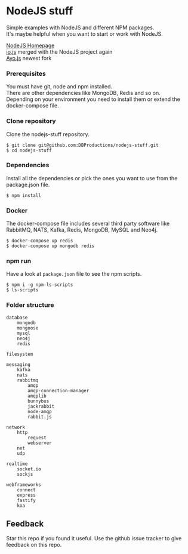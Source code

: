 # NodeJS stuff

Simple examples with NodeJS and different NPM packages.  
It's maybe helpful when you want to start or work with NodeJS.  

[NodeJS Homepage](https://nodejs.org)  
[io.js](https://iojs.org) merged with the NodeJS project again  
[Ayo.js](https://github.com/ayojs/ayo) newest fork  

### Prerequisites

You must have git, node and npm installed.  
There are other dependencies like MongoDB, Redis and so on.  
Depending on your environment you need to install them or extend the docker-compose file.

### Clone repository

Clone the nodejs-stuff repository.

    $ git clone git@github.com:DBProductions/nodejs-stuff.git
    $ cd nodejs-stuff

### Dependencies

Install all the dependencies or pick the ones you want to use from the package.json file.

    $ npm install

### Docker

The docker-compose file includes several third party software like RabbitMQ, NATS, Kafka, Redis, MongoDB, MySQL and Neo4j.  

    $ docker-compose up redis
    $ docker-compose up mongodb redis

### npm run

Have a look at `package.json` file to see the npm scripts.  

    $ npm i -g npm-ls-scripts
    $ ls-scripts


### Folder structure

    database
        mongodb
        mongoose
        mysql
        neo4j
        redis

    filesystem

    messaging
        kafka
        nats
        rabbitmq
            amqp
            amqp-connection-manager
            amqplib
            bunnybus
            jackrabbit
            node-amqp
            rabbit.js

    network
        http
            request    
            webserver
        net
        udp

    realtime
        socket.io
        sockjs

    webframeworks
        connect
        express
        fastify
        koa

## Feedback
Star this repo if you found it useful. Use the github issue tracker to give feedback on this repo.
